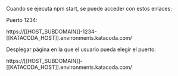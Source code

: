 Cuando se ejecuta npm start, se puede acceder con estos enlaces:

Puerto 1234:

https://[[HOST_SUBDOMAIN]]-1234-[[KATACODA_HOST]].environments.katacoda.com/

Desplegar página en la que el usuario pueda elegir el puerto:

https://[[HOST_SUBDOMAIN]]-[[KATACODA_HOST]].environments.katacoda.com/
